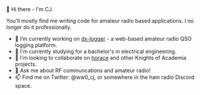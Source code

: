 👋 Hi there - I'm CJ.

You'll mostly find me writing code for amateur radio based applications. I no longer do it professionally.

- 🔭 I’m currently working on [dx-logger](https://github.com/cjtheham/dx-logger) - a web-based amateur radio QSO logging platform.
- 🌱 I'm currently studying for a bachelor's in electrical engineering.
- 🤔 I'm looking to collaborate on [horace](https://github.com/knights-of-academia/horace) and other Knights of Academia projects.
- 💬 Ask me about RF communcations and amateur radio!
- 📫 Find me on Twitter: @ww0_cj, or somewhere in the ham radio Discord space.


<!--
**cjtheham/cjtheham** is a ✨ _special_ ✨ repository because its `README.md` (this file) appears on your GitHub profile.

Here are some ideas to get you started:

- 🔭 I’m currently working on ...
- 🌱 I’m currently learning ...
- 👯 I’m looking to collaborate on ...
- 🤔 I’m looking for help with ...
- 💬 Ask me about ...
- 📫 How to reach me: ...
- 😄 Pronouns: ...
- ⚡ Fun fact: ...
-->
